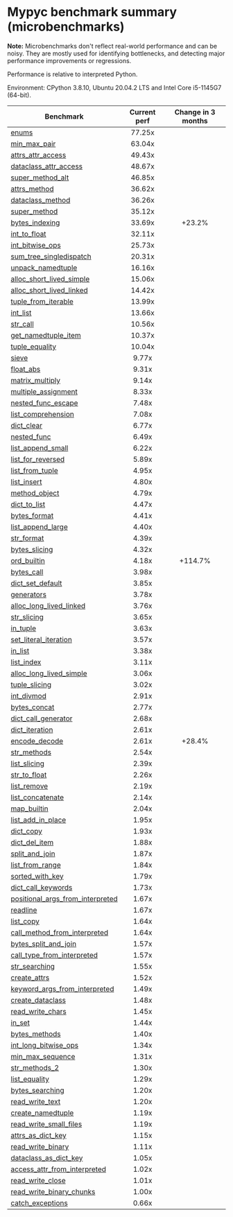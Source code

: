 # Mypyc benchmark summary (microbenchmarks)

**Note:** Microbenchmarks don't reflect real-world performance and can be noisy.
           They are mostly used for identifying bottlenecks, and detecting major performance
           improvements or regressions.

Performance is relative to interpreted Python.

Environment: CPython 3.8.10, Ubuntu 20.04.2 LTS and Intel Core i5-1145G7 (64-bit).

| Benchmark | Current perf | Change in 3 months |
| --- | :---: | :---: |
| [enums](benchmarks/enums.md) | 77.25x |  |
| [min_max_pair](benchmarks/min_max_pair.md) | 63.04x |  |
| [attrs_attr_access](benchmarks/attrs_attr_access.md) | 49.43x |  |
| [dataclass_attr_access](benchmarks/dataclass_attr_access.md) | 48.67x |  |
| [super_method_alt](benchmarks/super_method_alt.md) | 46.85x |  |
| [attrs_method](benchmarks/attrs_method.md) | 36.62x |  |
| [dataclass_method](benchmarks/dataclass_method.md) | 36.26x |  |
| [super_method](benchmarks/super_method.md) | 35.12x |  |
| [bytes_indexing](benchmarks/bytes_indexing.md) | 33.69x | +23.2% |
| [int_to_float](benchmarks/int_to_float.md) | 32.11x |  |
| [int_bitwise_ops](benchmarks/int_bitwise_ops.md) | 25.73x |  |
| [sum_tree_singledispatch](benchmarks/sum_tree_singledispatch.md) | 20.31x |  |
| [unpack_namedtuple](benchmarks/unpack_namedtuple.md) | 16.16x |  |
| [alloc_short_lived_simple](benchmarks/alloc_short_lived_simple.md) | 15.06x |  |
| [alloc_short_lived_linked](benchmarks/alloc_short_lived_linked.md) | 14.42x |  |
| [tuple_from_iterable](benchmarks/tuple_from_iterable.md) | 13.99x |  |
| [int_list](benchmarks/int_list.md) | 13.66x |  |
| [str_call](benchmarks/str_call.md) | 10.56x |  |
| [get_namedtuple_item](benchmarks/get_namedtuple_item.md) | 10.37x |  |
| [tuple_equality](benchmarks/tuple_equality.md) | 10.04x |  |
| [sieve](benchmarks/sieve.md) | 9.77x |  |
| [float_abs](benchmarks/float_abs.md) | 9.31x |  |
| [matrix_multiply](benchmarks/matrix_multiply.md) | 9.14x |  |
| [multiple_assignment](benchmarks/multiple_assignment.md) | 8.33x |  |
| [nested_func_escape](benchmarks/nested_func_escape.md) | 7.48x |  |
| [list_comprehension](benchmarks/list_comprehension.md) | 7.08x |  |
| [dict_clear](benchmarks/dict_clear.md) | 6.77x |  |
| [nested_func](benchmarks/nested_func.md) | 6.49x |  |
| [list_append_small](benchmarks/list_append_small.md) | 6.22x |  |
| [list_for_reversed](benchmarks/list_for_reversed.md) | 5.89x |  |
| [list_from_tuple](benchmarks/list_from_tuple.md) | 4.95x |  |
| [list_insert](benchmarks/list_insert.md) | 4.80x |  |
| [method_object](benchmarks/method_object.md) | 4.79x |  |
| [dict_to_list](benchmarks/dict_to_list.md) | 4.47x |  |
| [bytes_format](benchmarks/bytes_format.md) | 4.41x |  |
| [list_append_large](benchmarks/list_append_large.md) | 4.40x |  |
| [str_format](benchmarks/str_format.md) | 4.39x |  |
| [bytes_slicing](benchmarks/bytes_slicing.md) | 4.32x |  |
| [ord_builtin](benchmarks/ord_builtin.md) | 4.18x | +114.7% |
| [bytes_call](benchmarks/bytes_call.md) | 3.98x |  |
| [dict_set_default](benchmarks/dict_set_default.md) | 3.85x |  |
| [generators](benchmarks/generators.md) | 3.78x |  |
| [alloc_long_lived_linked](benchmarks/alloc_long_lived_linked.md) | 3.76x |  |
| [str_slicing](benchmarks/str_slicing.md) | 3.65x |  |
| [in_tuple](benchmarks/in_tuple.md) | 3.63x |  |
| [set_literal_iteration](benchmarks/set_literal_iteration.md) | 3.57x |  |
| [in_list](benchmarks/in_list.md) | 3.38x |  |
| [list_index](benchmarks/list_index.md) | 3.11x |  |
| [alloc_long_lived_simple](benchmarks/alloc_long_lived_simple.md) | 3.06x |  |
| [tuple_slicing](benchmarks/tuple_slicing.md) | 3.02x |  |
| [int_divmod](benchmarks/int_divmod.md) | 2.91x |  |
| [bytes_concat](benchmarks/bytes_concat.md) | 2.77x |  |
| [dict_call_generator](benchmarks/dict_call_generator.md) | 2.68x |  |
| [dict_iteration](benchmarks/dict_iteration.md) | 2.61x |  |
| [encode_decode](benchmarks/encode_decode.md) | 2.61x | +28.4% |
| [str_methods](benchmarks/str_methods.md) | 2.54x |  |
| [list_slicing](benchmarks/list_slicing.md) | 2.39x |  |
| [str_to_float](benchmarks/str_to_float.md) | 2.26x |  |
| [list_remove](benchmarks/list_remove.md) | 2.19x |  |
| [list_concatenate](benchmarks/list_concatenate.md) | 2.14x |  |
| [map_builtin](benchmarks/map_builtin.md) | 2.04x |  |
| [list_add_in_place](benchmarks/list_add_in_place.md) | 1.95x |  |
| [dict_copy](benchmarks/dict_copy.md) | 1.93x |  |
| [dict_del_item](benchmarks/dict_del_item.md) | 1.88x |  |
| [split_and_join](benchmarks/split_and_join.md) | 1.87x |  |
| [list_from_range](benchmarks/list_from_range.md) | 1.84x |  |
| [sorted_with_key](benchmarks/sorted_with_key.md) | 1.79x |  |
| [dict_call_keywords](benchmarks/dict_call_keywords.md) | 1.73x |  |
| [positional_args_from_interpreted](benchmarks/positional_args_from_interpreted.md) | 1.67x |  |
| [readline](benchmarks/readline.md) | 1.67x |  |
| [list_copy](benchmarks/list_copy.md) | 1.64x |  |
| [call_method_from_interpreted](benchmarks/call_method_from_interpreted.md) | 1.64x |  |
| [bytes_split_and_join](benchmarks/bytes_split_and_join.md) | 1.57x |  |
| [call_type_from_interpreted](benchmarks/call_type_from_interpreted.md) | 1.57x |  |
| [str_searching](benchmarks/str_searching.md) | 1.55x |  |
| [create_attrs](benchmarks/create_attrs.md) | 1.52x |  |
| [keyword_args_from_interpreted](benchmarks/keyword_args_from_interpreted.md) | 1.49x |  |
| [create_dataclass](benchmarks/create_dataclass.md) | 1.48x |  |
| [read_write_chars](benchmarks/read_write_chars.md) | 1.45x |  |
| [in_set](benchmarks/in_set.md) | 1.44x |  |
| [bytes_methods](benchmarks/bytes_methods.md) | 1.40x |  |
| [int_long_bitwise_ops](benchmarks/int_long_bitwise_ops.md) | 1.34x |  |
| [min_max_sequence](benchmarks/min_max_sequence.md) | 1.31x |  |
| [str_methods_2](benchmarks/str_methods_2.md) | 1.30x |  |
| [list_equality](benchmarks/list_equality.md) | 1.29x |  |
| [bytes_searching](benchmarks/bytes_searching.md) | 1.20x |  |
| [read_write_text](benchmarks/read_write_text.md) | 1.20x |  |
| [create_namedtuple](benchmarks/create_namedtuple.md) | 1.19x |  |
| [read_write_small_files](benchmarks/read_write_small_files.md) | 1.19x |  |
| [attrs_as_dict_key](benchmarks/attrs_as_dict_key.md) | 1.15x |  |
| [read_write_binary](benchmarks/read_write_binary.md) | 1.11x |  |
| [dataclass_as_dict_key](benchmarks/dataclass_as_dict_key.md) | 1.05x |  |
| [access_attr_from_interpreted](benchmarks/access_attr_from_interpreted.md) | 1.02x |  |
| [read_write_close](benchmarks/read_write_close.md) | 1.01x |  |
| [read_write_binary_chunks](benchmarks/read_write_binary_chunks.md) | 1.00x |  |
| [catch_exceptions](benchmarks/catch_exceptions.md) | 0.66x |  |
